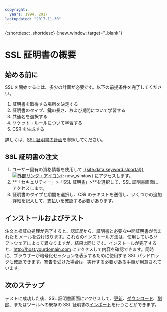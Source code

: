 ```yaml
---
copyright:
  years: 1994, 2017
lastupdated: "2017-11-30"
---
```


{:shortdesc: .shortdesc}
{:new_window: target="_blank"}

# SSL 証明書の概要  


## 始める前に

SSL を開始するには、多少の計画が必要です。以下の前提条件を完了してください。

1. 証明書を取得する場所を決定する
2. 証明書のタイプ、鍵の長さ、および期間について学習する
3. 共通名を選択する
4. ソケット・ルールについて学習する
5. CSR を生成する

詳しくは、[SSL 証明書の計画](planning-ahead-ssl.html)を参照してください。

## SSL 証明書の注文

1. ユーザー固有の資格情報を使用して [{{site.data.keyword.slportal}} ![外部リンク・アイコン](../../icons/launch-glyph.svg "外部リンク・アイコン")](https://control.softlayer.com/){: new_window} にアクセスします。
2. **「セキュリティー」>「SSL 証明書」>**を選択して、SSL 証明書画面にアクセスします。
3. 証明書のタイプと期間を選択し、CSR のテキストを送信し、いくつかの追加詳細を記入して、支払いを確認する必要があります。

## インストールおよびテスト
注文と検証の処理が完了すると、認証局から、証明書と必要な中間証明書が含まれた E メールを受け取ります。これらのインストール方法は、使用しているソフトウェアによって異なりますが、結果は同じです。インストールが完了すると、<http://host.yourdomain.com> にアクセスして内容を確認できます。同時に、ブラウザーが暗号化セッションを表示するために使用する SSL パッドロックも確認できます。警告を受けた場合は、実行する必要がある手順が用意されています。

## 次のステップ

テストに成功した後、SSL 証明書画面にアクセスして、[更新](view-and-update-ssl-certificate.html)、[ダウンロード](download-ssl-certificate-details.html)、[削除](delete-ssl-certificate.html)、またはツールへの既存の SSL 証明書の[インポート](import-ssl-certificate.html)を行うことができます。
